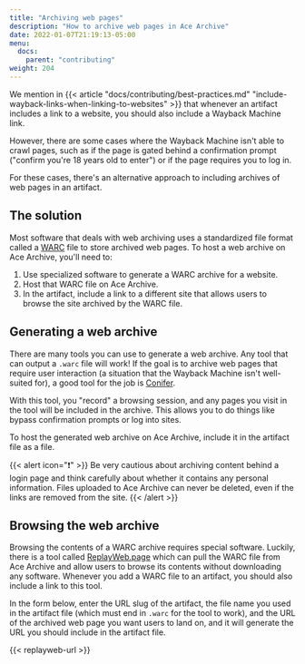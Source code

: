 ```yaml
---
title: "Archiving web pages"
description: "How to archive web pages in Ace Archive"
date: 2022-01-07T21:19:13-05:00
menu:
  docs:
    parent: "contributing"
weight: 204
---
```


We mention in {{< article "docs/contributing/best-practices.md"
"include-wayback-links-when-linking-to-websites" >}} that whenever an artifact
includes a link to a website, you should also include a Wayback Machine link.

However, there are some cases where the Wayback Machine isn't able to crawl
pages, such as if the page is gated behind a confirmation prompt ("confirm
you're 18 years old to enter") or if the page requires you to log in.

For these cases, there's an alternative approach to including archives of web
pages in an artifact.

## The solution

Most software that deals with web archiving uses a standardized file format
called a [WARC](https://en.wikipedia.org/wiki/Web_ARChive) file to store
archived web pages. To host a web archive on Ace Archive, you'll need to:

1. Use specialized software to generate a WARC archive for a website.
2. Host that WARC file on Ace Archive.
3. In the artifact, include a link to a different site that allows users to
   browse the site archived by the WARC file.

## Generating a web archive

There are many tools you can use to generate a web archive. Any tool that can
output a `.warc` file will work! If the goal is to archive web pages that
require user interaction (a situation that the Wayback Machine isn't
well-suited for), a good tool for the job is
[Conifer](https://conifer.rhizome.org/).

With this tool, you "record" a browsing session, and any pages you visit in the
tool will be included in the archive. This allows you to do things like bypass
confirmation prompts or log into sites.

To host the generated web archive on Ace Archive, include it in the artifact
file as a file.

{{< alert icon="❗" >}}
Be very cautious about archiving content behind a login page and think
carefully about whether it contains any personal information. Files uploaded to
Ace Archive can never be deleted, even if the links are removed from the site.
{{< /alert >}}

## Browsing the web archive

Browsing the contents of a WARC archive requires special software. Luckily,
there is a tool called [ReplayWeb.page](https://replayweb.page/) which can pull
the WARC file from Ace Archive and allow users to browse its contents without
downloading any software. Whenever you add a WARC file to an artifact, you
should also include a link to this tool.

In the form below, enter the URL slug of the artifact, the file name you used in
the artifact file (which must end in `.warc` for the tool to work), and the URL
of the archived web page you want users to land on, and it will generate the URL
you should include in the artifact file.

{{< replayweb-url >}}
